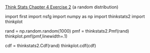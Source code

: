 [Think Stats Chapter 4 Exercise 2](http://greenteapress.com/thinkstats2/html/thinkstats2005.html#toc41) (a random distribution)

import first
import nsfg
import numpy as np
import thinkstats2
import thinkplot


rand = np.random.random(1000)
pmf = thinkstats2.Pmf(rand)
thinkplot.pmf(pmf,linewidth=.1)

cdf = thinkstats2.Cdf(rand)
thinkplot.cdf(cdf)
